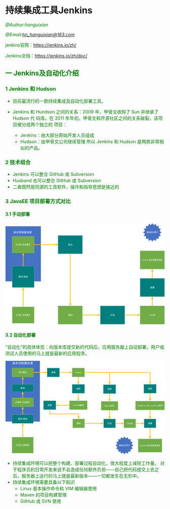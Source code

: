 # 持续集成工具Jenkins



<font color="green">*@Author:hanguixian*</font> 

<font color="green">*@Email:hn_hanguixian@163.com*<font>    



jenkins官网：https://jenkins.io/zh/

Jenkins文档：https://jenkins.io/zh/doc/



## 一  Jenkins及自动化介绍

### 1 Jenkins 和 Hudson 

- 目前最流行的一款持续集成及自动化部署工具。 

- Jenkins 和 Hundson 之间的关系：2009 年，甲骨文收购了 Sun 并继承了 Hudson 代 码库。在 2011 年年初，甲骨文和开源社区之间的关系破裂，该项目被分成两个独立的 项目： 

  - Jenkins：由大部分原始开发人员组成 
  - Hudson：由甲骨文公司继续管理 所以 Jenkins 和 Hudson 是两款非常相似的产品。

### 2 技术组合 

  - Jenkins 可以整合 GitHub 或 Subversion 
  - Husband 也可以整合 GitHub 或 Subversion 
  - 二者既然是同源的工具软件，操作和指导思想是接近的

### 3 JavaEE 项目部署方式对比

#### 3.1  手动部署

![手动部署](img/手动部署.png)

#### 3.2 自动化部署  

 “自动化”的具体体现：向版本库提交新的代码后，应用服务器上自动部署，用户或测试人员使用的马上就是最新的应用程序。

![自动化部署](img/自动化部署.png)

- 持续集成环境可以把整个构建、部署过程自动化，很大程度上减轻工作量。 对于程序员的日常开发来说不会造成任何额外负担——自己把代码提交上去之后，服务器上运行的马上就是最新版本——一切都发生在无形中。 
- 持续集成环境需要具备以下知识
  - Linux 基本操作命令和 VIM 编辑器使用
  - Maven 的项目构建管理 
  -  GitHub 或 SVN 使用

